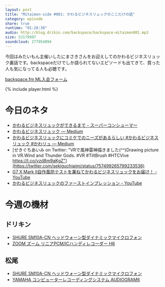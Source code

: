 ```yaml
---
layout: post
title: "Mitaimon-side #001: かわるビジネスリュックのここだけの話"
category: episode
share: true
runtime: "01:28:38"
audio: http://blog.drikin.com/backspace/backspace-mitaimon001.mp3
size: 53179997
soundcloud: 277954894
---
```


今回はみたいもん主催いしたにまさきさんをお迎えしてのかわるビジネスリュック裏話です。backspaceだけでしか語られてないエピソードも出てきて、買った人も気になってる人も必聴です。 

[backspace.fm ML入会フォーム](http://backspace.us11.list-manage.com/subscribe?u=09c933bd3997c1d16dbed156a&id=84b6529b91)

{% include player.html %}

# 今日のネタ

* [かわるビジネスリュックができるまで - スーパーコンシューマー](http://srcr.jp/013/)
* [かわるビジネスリュック — Medium](https://medium.com/tag/%E3%81%8B%E3%82%8F%E3%82%8B%E3%83%93%E3%82%B8%E3%83%8D%E3%82%B9%E3%83%AA%E3%83%A5%E3%83%83%E3%82%AF/latest)
* [かわるビジネスリュックにコミケでのニーズがあるらしい #かわるビジネスリュック #かわリュ — Medium](https://medium.com/@masakiishitani/%E3%81%8B%E3%82%8F%E3%82%8B%E3%83%93%E3%82%B8%E3%83%8D%E3%82%B9%E3%83%AA%E3%83%A5%E3%83%83%E3%82%AF%E3%81%AB%E3%82%B3%E3%83%9F%E3%82%B1%E3%83%8B%E3%83%BC%E3%82%BA%E3%81%8C%E3%81%82%E3%82%8B%E3%82%89%E3%81%97%E3%81%84-%E3%81%8B%E3%82%8F%E3%82%8B%E3%83%93%E3%82%B8%E3%83%8D%E3%82%B9%E3%83%AA%E3%83%A5%E3%83%83%E3%82%AF-%E3%81%8B%E3%82%8F%E3%83%AA%E3%83%A5-ad9188049951#.pqgeduuys)
* [せきぐちあいみ on Twitter: "VRで風神雷神描きました(^^)Drawing picture in VR.Wind and Thunder Gods. #VR #TiltBrush #HTCVive https://t.co/vzd8m9aKgZ"](https://twitter.com/sekiguchiaimi/status/757499265799233536)
* [G7 X Mark II自作風防テストを兼ねてかわるビジネスリュックをお届け！ - YouTube](https://www.youtube.com/watch?v=wKYX21gy_Bk)
* [かわるビジネスリュックのファーストインプレッション - YouTube](https://www.youtube.com/watch?v=Gs_E8XDImxE)

# 今週の機材

## ドリキン
* [SHURE  SM10A-CN ヘッドウォーン型ダイナミックマイクロフォン](http://amzn.to/1LXIGkV) 
* [ZOOM ズーム リニアPCM/ICハンディレコーダー H6](http://amzn.to/29BOo5n)

## 松尾
* [SHURE  SM10A-CN ヘッドウォーン型ダイナミックマイクロフォン](http://amzn.to/1LXIGkV) 
* [YAMAHA コンピューターレコーディングシステム AUDIOGRAM6](http://amzn.to/1Rsyq5W)
